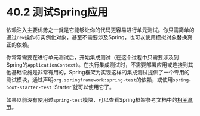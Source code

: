 # 40.2 测试Spring应用

依赖注入主要优势之一就是它能够让你的代码更容易进行单元测试。你只需简单的通过`new`操作符实例化对象，甚至不需要涉及Spring，也可以使用模拟对象替换真正的依赖。

你常常需要在进行单元测试后，开始集成测试（在这个过程中只需要涉及到Spring的`ApplicationContext`）。在执行集成测试时，不需要部署应用或连接到其他基础设施是非常有用的，Spring框架为实现这样的集成测试提供了一个专用的测试模块，通过声明`org.springframework:spring-test`的依赖，或使用`spring-boot-starter-test` ‘Starter’就可以使用它了。

如果以前没有使用过`spring-test`模块，可以查看Spring框架参考文档中的[相关章节](http://docs.spring.io/spring/docs/4.3.3.RELEASE/spring-framework-reference/htmlsingle/#testing)。

